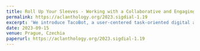 ```yaml
---
title: Roll Up Your Sleeves - Working with a Collaborative and Engaging Task Oriented Dialogue System conference: ACL/ISCA Special Interest Group on Discourse and Dialogue(SIGDIAL) 2023
permalink: https://aclanthology.org/2023.sigdial-1.19
excerpt: 'We introduce TacoBot, a user-centered task-oriented digital assistant designed to guide users through complex real-world tasks with multiple steps. Covering a wide range of cooking and how-to tasks, we aim to deliver a collaborative and engaging dialogue experience. Equipped with language understanding, dialogue management, and response generation components supported by a robust search engine, TacoBot ensures efficient task assistance.'
date: 2023-09-15
venue: Prague, Czechia
paperurl: https://aclanthology.org/2023.sigdial-1.19
---
```

